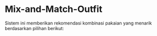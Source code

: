 # Mix-and-Match-Outfit
Sistem ini memberikan rekomendasi kombinasi pakaian yang menarik berdasarkan pilihan berikut:
